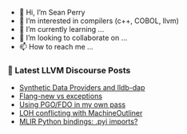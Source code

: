 - 👋 Hi, I’m Sean Perry
- 👀 I’m interested in compilers (c++, COBOL, llvm)
- 🌱 I’m currently learning ...
- 💞️ I’m looking to collaborate on ...
- 📫 How to reach me ...

<!---
s66perry/s66perry is a ✨ special ✨ repository because its `README.md` (this file) appears on your GitHub profile.
You can click the Preview link to take a look at your changes.
--->
### 📕 Latest LLVM Discourse Posts

<!-- DISCOURSE-LLVM:START -->
- [Synthetic Data Providers and lldb-dap](https://discourse.llvm.org/t/synthetic-data-providers-and-lldb-dap/82768#post_19)
- [Flang-new vs exceptions](https://discourse.llvm.org/t/flang-new-vs-exceptions/83338#post_5)
- [Using PGO/FDO in my own pass](https://discourse.llvm.org/t/using-pgo-fdo-in-my-own-pass/83353#post_1)
- [LOH conflicting with MachineOutliner](https://discourse.llvm.org/t/loh-conflicting-with-machineoutliner/83279#post_3)
- [MLIR Python bindings: .pyi imports?](https://discourse.llvm.org/t/mlir-python-bindings-pyi-imports/83350#post_3)
<!-- DISCOURSE-LLVM:END -->
